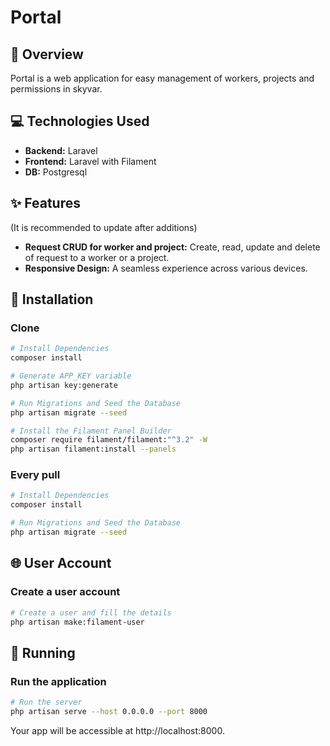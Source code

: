 # Portal

## 🔎 Overview

Portal is a web application for easy management of workers, projects and permissions in skyvar.

## 💻 Technologies Used

-   **Backend:** Laravel
-   **Frontend:** Laravel with Filament
-   **DB:** Postgresql

## ✨ Features
(It is recommended to update after additions)

-   **Request CRUD for worker and project:** Create, read, update and delete of request to a worker or a project.
-   **Responsive Design:** A seamless experience across various devices.

## 🔧 Installation

### Clone

```bash
# Install Dependencies
composer install

# Generate APP_KEY variable
php artisan key:generate

# Run Migrations and Seed the Database
php artisan migrate --seed

# Install the Filament Panel Builder
composer require filament/filament:"^3.2" -W
php artisan filament:install --panels

```

### Every pull

```bash
# Install Dependencies
composer install

# Run Migrations and Seed the Database
php artisan migrate --seed

```
## 🌐 User Account

### Create a user account

```bash
# Create a user and fill the details
php artisan make:filament-user

```
## 🚀 Running

### Run the application

```bash
# Run the server
php artisan serve --host 0.0.0.0 --port 8000

```

Your app will be accessible at http://localhost:8000.
